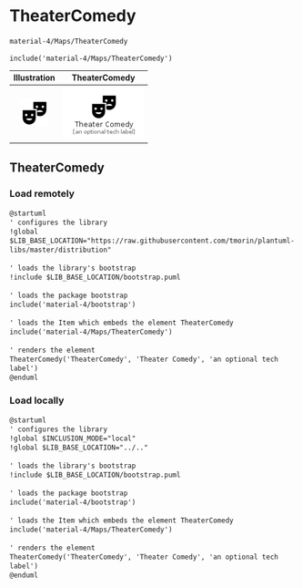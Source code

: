 # TheaterComedy


```text
material-4/Maps/TheaterComedy
```

```text
include('material-4/Maps/TheaterComedy')
```



| Illustration | TheaterComedy |
| :---: | :---: |
| ![illustration for Illustration](../../material-4/Maps/TheaterComedy.png) | ![illustration for TheaterComedy](../../material-4/Maps/TheaterComedy.Local.png) |




## TheaterComedy

### Load remotely
```plantuml
@startuml
' configures the library
!global $LIB_BASE_LOCATION="https://raw.githubusercontent.com/tmorin/plantuml-libs/master/distribution"

' loads the library's bootstrap
!include $LIB_BASE_LOCATION/bootstrap.puml

' loads the package bootstrap
include('material-4/bootstrap')

' loads the Item which embeds the element TheaterComedy
include('material-4/Maps/TheaterComedy')

' renders the element
TheaterComedy('TheaterComedy', 'Theater Comedy', 'an optional tech label')
@enduml
```

### Load locally
```plantuml
@startuml
' configures the library
!global $INCLUSION_MODE="local"
!global $LIB_BASE_LOCATION="../.."

' loads the library's bootstrap
!include $LIB_BASE_LOCATION/bootstrap.puml

' loads the package bootstrap
include('material-4/bootstrap')

' loads the Item which embeds the element TheaterComedy
include('material-4/Maps/TheaterComedy')

' renders the element
TheaterComedy('TheaterComedy', 'Theater Comedy', 'an optional tech label')
@enduml
```

